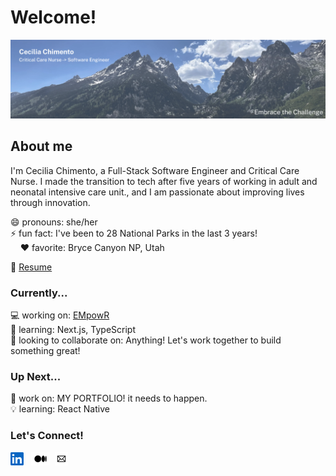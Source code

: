 # Welcome!
![Header](/images/header.png)

## About me

I'm Cecilia Chimento, a Full-Stack Software Engineer and Critical Care Nurse. I made the transition to tech after five years of working in adult and neonatal intensive care unit., and I am passionate about improving lives through innovation.

😄 pronouns: she/her <br>
⚡️ fun fact: I've been to 28 National Parks in the last 3 years! <br>
&nbsp; &nbsp; ❤️ favorite: Bryce Canyon NP, Utah

📄 [Resume](https://drive.google.com/file/d/1Sj09wtB4Ezs4cR98G4gX3H90ZsvoTSlQ/view?usp=sharing)<br>
### Currently...
💻 working on: [EMpowR](https://github.com/CeciliaHoof/EMpowR) <br>
🌱 learning: Next.js, TypeScript <br>
👯 looking to collaborate on: Anything! Let's work together to build something great! <br>


### Up Next...
🤔 work on: MY PORTFOLIO! it needs to happen. <br>
💡 learning: React Native <br>

### Let's Connect!
[![LinkedIn Logo](/images/In-Blue-21.png)](https://www.linkedin.com/in/cecilia-chimento/) &nbsp; [![Medium Logo](/images/Medium-Symbol-Black-RGB@1x.png)](https://medium.com/@ccchimento)&nbsp; [![Email Icon](/images/email.png)](mailto:ccchimento@gmail.com)<br>

<!--
**CeciliaHoof/CeciliaHoof** is a ✨ _special_ ✨ repository because its `README.md` (this file) appears on your GitHub profile.

Here are some ideas to get you started:

- 🔭 I’m currently working on ...
- 🌱 I’m currently learning ...
- 👯 I’m looking to collaborate on ...
- 🤔 I’m looking for help with ...
- 💬 Ask me about ...
- 📫 How to reach me: ...
- 😄 Pronouns: ...
- ⚡ Fun fact: ...
-->
